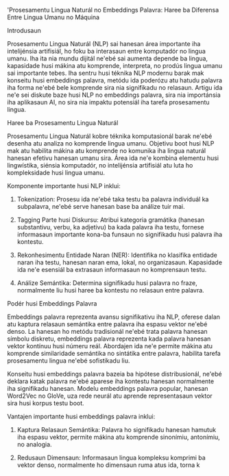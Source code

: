 'Prosesamentu Lingua Naturál no Embeddings Palavra: Haree ba Diferensa Entre Lingua Umanu no Máquina 

Introdusaun

Prosesamentu Lingua Naturál (NLP) sai hanesan área importante iha intelijénsia artifisiál, ho foku ba interasaun entre komputadór no lingua umanu. Iha ita nia mundu dijitál ne'ebé sai aumenta depende ba lingua, kapasidade husi mákina atu komprende, interpreta, no prodús lingua umanu sai importante tebes. Iha sentru husi téknika NLP modernu barak mak konseitu husi embeddings palavra, metódu ida poderózu atu hatudu palavra iha forma ne'ebé bele komprende sira nia signifikadu no relasaun. Artigu ida ne'e sei diskute baze husi NLP no embeddings palavra, sira nia importánsia iha aplikasaun AI, no sira nia impaktu potensiál iha tarefa prosesamentu lingua.

Haree ba Prosesamentu Lingua Naturál

Prosesamentu Lingua Naturál kobre téknika komputasionál barak ne'ebé desenha atu analiza no komprende lingua umanu. Objetivu boot husi NLP mak atu habilita mákina atu komprende no komunika iha lingua naturál hanesan efetivu hanesan umanu sira. Área ida ne'e kombina elementu husi lingwístika, siénsia komputadór, no intelijénsia artifisiál atu luta ho kompleksidade husi lingua umanu.

Komponente importante husi NLP inklui:

1. Tokenization: Prosesu ida ne'ebé taka testu ba palavra individuál ka subpalavra, ne'ebé serve hanesan base ba análize tuir mai.

2. Tagging Parte husi Diskursu: Atribui kategoria gramátika (hanesan substantivu, verbu, ka adjetivu) ba kada palavra iha testu, fornese informasaun importante kona-ba funsaun no signifikadu husi palavra iha kontestu.

3. Rekonhesimentu Entidade Naran (NER): Identifika no klasifika entidade naran iha testu, hanesan naran ema, lokal, no organizasaun. Kapasidade ida ne'e esensiál ba extrasaun informasaun no komprensaun testu.

4. Análize Semántika: Determina signifikadu husi palavra no fraze, normalmente liu husi haree ba kontestu no relasaun entre palavra.

Podér husi Embeddings Palavra

Embeddings palavra reprezenta avansu signifikativu iha NLP, oferese dalan atu kaptura relasaun semántika entre palavra iha espasu vektor ne'ebé denso. La hanesan ho metódu tradisionál ne'ebé trata palavra hanesan símbolu diskretu, embeddings palavra reprezenta kada palavra hanesan vektor kontínuu husi númeru reál. Abordajen ida ne'e permite mákina atu komprende similaridade semántika no sintátika entre palavra, habilita tarefa prosesamentu lingua ne'ebé sofistikadu liu.

Konseitu husi embeddings palavra bazeia ba hipótese distribusionál, ne'ebé deklara katak palavra ne'ebé aparese iha kontestu hanesan normalmente iha signifikadu hanesan. Modelu embeddings palavra popular, hanesan Word2Vec no GloVe, uza rede neurál atu aprende representasaun vektor sira husi korpus testu boot.

Vantajen importante husi embeddings palavra inklui:

1. Kaptura Relasaun Semántika: Palavra ho signifikadu hanesan hamutuk iha espasu vektor, permite mákina atu komprende sinonímiu, antonímiu, no analogia.

2. Redusaun Dimensaun: Informasaun lingua kompleksu komprimi ba vektor denso, normalmente ho dimensaun ruma atus ida, torna k